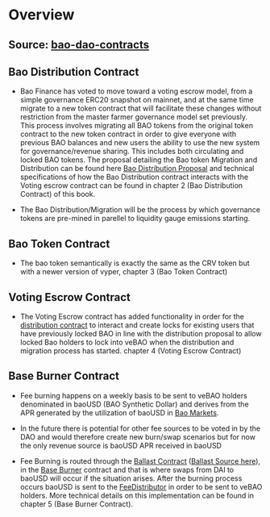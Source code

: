 # Overview

## Source: [bao-dao-contracts](https://github.com/baofinance/bao-dao-contracts)

## Bao Distribution Contract

- Bao Finance has voted to move toward a voting escrow model, from a simple governance ERC20 snapshot on mainnet, and at the same time migrate to a new token contract that will facilitate these changes without restriction from the master farmer governance model set previously. This process involves migrating all BAO tokens from the original token contract to the new token contract in order to give everyone with previous BAO balances and new users the ability to use the new system for governance/revenue sharing. This includes both circulating and locked BAO tokens. The proposal detailing the Bao token Migration and Distribution can be found here [Bao Distribution Proposal](https://gov.bao.finance/t/bip-14-token-migration-distribution/1140) and technical specifications of how the Bao Distribution contract interacts with the Voting escrow contract can be found in chapter 2 (Bao Distribution Contract) of this book.

- The Bao Distribution/Migration will be the process by which governance tokens are pre-mined in parellel to liquidity gauge emissions starting.

## Bao Token Contract

- The bao token semantically is exactly the same as the CRV token but with a newer version of vyper, chapter 3 (Bao Token Contract)

## Voting Escrow Contract

- The Voting Escrow contract has added functionality in order for the [distribution contract](https://github.com/baofinance/bao-token/blob/main/src/BaoDistribution.sol) to interact and create locks for existing users that have previously locked BAO in line with the distribution proposal to allow locked Bao holders to lock into veBAO when the distribution and migration process has started. chapter 4 (Voting Escrow Contract)

## Base Burner Contract

- Fee burning happens on a weekly basis to be sent to veBAO holders denominated in baoUSD (BAO Synthetic Dollar) and derives from the APR generated by the utilization of baoUSD in [Bao Markets](https://github.com/baofinance/bao-markets-contracts).

- In the future there is potential for other fee sources to be voted in by the DAO and would therefore create new burn/swap scenarios but for now the only revenue source is baoUSD APR received in baoUSD

- Fee Burning is routed through the [Ballast Contract](https://docs.bao.finance/franchises/bao-markets-hard-synths#ballast) ([Ballast Source here](https://github.com/baofinance/bao-markets-contracts/blob/master/contracts/InverseFinance/Stabilizer.sol)), in the [Base Burner](contracts/burners/BaseBurner.vy) contract and that is where swaps from DAI to baoUSD will occur if the situation arises. After the burning process occurs baoUSD is sent to the [FeeDistributor](contracts/FeeDistributor.vy) in order to be sent to veBAO holders. More technical details on this implementation can be found in chapter 5 (Base Burner Contract).
